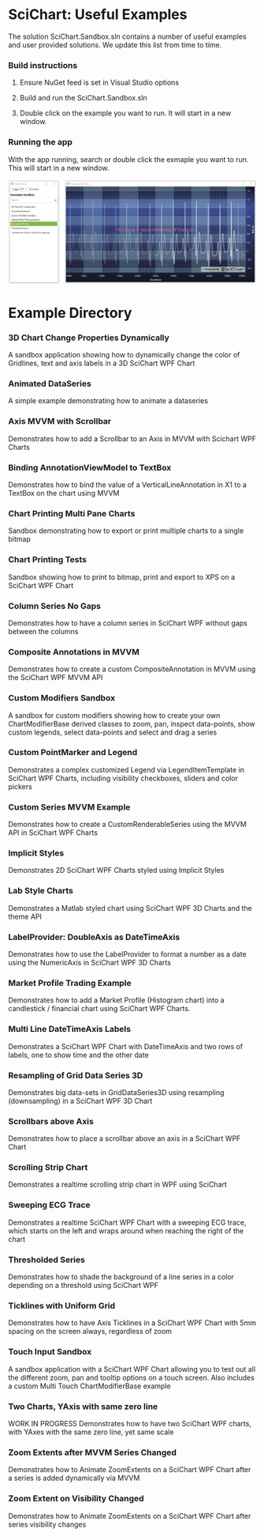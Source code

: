 # SciChart: Useful Examples

The solution SciChart.Sandbox.sln contains a number of useful examples and user provided solutions. We update this list from time to time. 

### Build instructions

1. Ensure NuGet feed is set in Visual Studio options 

2. Build and run the SciChart.Sandbox.sln

3. Double click on the example you want to run. It will start in a new window. 

### Running the app 

With the app running, search or double click the exmaple you want to run. This will start in a new window. 

![SciChart useful examples](https://github.com/ABTSoftware/SciChart.WPF.Examples/blob/master/v5.x/Sandbox/Images/useful-examples.JPG?raw=true)

# Example Directory 

### 3D Chart Change Properties Dynamically

A sandbox application showing how to dynamically change the color of Gridlines, text and axis labels in a 3D SciChart WPF Chart

### Animated DataSeries

A simple example demonstrating how to animate a dataseries 

### Axis MVVM with Scrollbar 

Demonstrates how to add a Scrollbar to an Axis in MVVM with Scichart WPF Charts 

### Binding AnnotationViewModel to TextBox 

Demonstrates how to bind the value of a VerticalLineAnnotation in X1 to a TextBox on the chart using MVVM

### Chart Printing Multi Pane Charts

Sandbox demonstrating how to export or print multiple charts to a single bitmap 

### Chart Printing Tests

Sandbox showing how to print to bitmap, print and export to XPS on a SciChart WPF Chart

### Column Series No Gaps 

Demonstrates how to have a column series in SciChart WPF without gaps between the columns

### Composite Annotations in MVVM

Demonstrates how to create a custom CompositeAnnotation in MVVM using the SciChart WPF MVVM API 

### Custom Modifiers Sandbox 

A sandbox for custom modifiers showing how to create your own ChartModifierBase derived classes to zoom, pan, inspect data-points, show custom legends, select data-points and select and drag a series

### Custom PointMarker and Legend

Demonstrates a complex customized Legend via LegendItemTemplate in SciChart WPF Charts, including visibility checkboxes, sliders and color pickers

### Custom Series MVVM Example

Demonstrates how to create a CustomRenderableSeries using the MVVM API in SciChart WPF Charts

### Implicit Styles

Demonstrates 2D SciChart WPF Charts styled using Implicit Styles

### Lab Style Charts

Demonstrates a Matlab styled chart using SciChart WPF 3D Charts and the theme API 

### LabelProvider: DoubleAxis as DateTimeAxis 

Demonstrates how to use the LabelProvider to format a number as a date using the NumericAxis in SciChart WPF 3D Charts

### Market Profile Trading Example

Demonstrates how to add a Market Profile (Histogram chart) into a candlestick / financial chart using SciChart WPF Charts. 

### Multi Line DateTimeAxis Labels

Demonstrates a SciChart WPF Chart with DateTimeAxis and two rows of labels, one to show time and the other date

### Resampling of Grid Data Series 3D

Demonstrates big data-sets in GridDataSeries3D using resampling (downsampling) in a SciChart WPF 3D Chart

### Scrollbars above Axis

Demonstrates how to place a scrollbar above an axis in a SciChart WPF Chart 

### Scrolling Strip Chart

Demonstrates a realtime scrolling strip chart in WPF using SciChart 

### Sweeping ECG Trace

Demonstrates a realtime SciChart WPF Chart with a sweeping ECG trace, which starts on the left and wraps around when reaching the right of the chart

### Thresholded Series

Demonstrates how to shade the background of a line series in a color depending on a threshold using SciChart WPF

### Ticklines with Uniform Grid 

Demonstrates how to have Axis Ticklines in a SciChart WPF Chart with 5mm spacing on the screen always, regardless of zoom 

### Touch Input Sandbox

A sandbox application with a SciChart WPF Chart allowing you to test out all the different zoom, pan and tooltip options on a touch screen. Also includes a custom Multi Touch ChartModifierBase example

### Two Charts, YAxis with same zero line

WORK IN PROGRESS
Demonstrates how to have two SciChart WPF charts, with YAxes with the same zero line, yet same scale

### Zoom Extents after MVVM Series Changed

Demonstrates how to Animate ZoomExtents on a SciChart WPF Chart after a series is added dynamically via MVVM 

### Zoom Extent on Visibility Changed

Demonstrates how to Animate ZoomExtents on a SciChart WPF Chart after series visibility changes